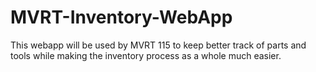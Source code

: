 # MVRT-Inventory-WebApp
This webapp will be used by MVRT 115 to keep better track of parts and tools while making the inventory process as a whole much easier.

